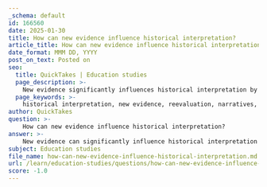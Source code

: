 ```yaml
---
_schema: default
id: 166560
date: 2025-01-30
title: How can new evidence influence historical interpretation?
article_title: How can new evidence influence historical interpretation?
date_format: MMM DD, YYYY
post_on_text: Posted on
seo:
  title: QuickTakes | Education studies
  page_description: >-
    New evidence significantly influences historical interpretation by reshaping narratives, highlighting complexities, and including diverse perspectives, fostering a dynamic understanding of history.
  page_keywords: >-
    historical interpretation, new evidence, reevaluation, narratives, archaeological discoveries, dependence on evidence, complexity, ambiguity, diverse perspectives, interdisciplinary approaches, critical engagement, historical revisionism, past events
author: QuickTakes
question: >-
    How can new evidence influence historical interpretation?
answer: >-
    New evidence can significantly influence historical interpretation in several ways, primarily by reshaping our understanding of past events, cultures, and social dynamics. Here are some key points illustrating how this process occurs:\n\n1. **Reevaluation of Existing Narratives**: As new evidence emerges, historians may need to reevaluate established narratives. For instance, archaeological discoveries can provide tangible links to historical realities that were previously considered fictional or misunderstood. A notable example is the archaeological findings related to the Homeric epics, which once were thought to be purely mythological until evidence suggested historical connections.\n\n2. **Dependence on Evidence**: Historical knowledge is inherently contingent upon the evidence available at any given time. The discovery of new artifacts, documents, or other forms of evidence can lead to a revision of historical interpretations. This dependence underscores the dynamic nature of history, where interpretations are not static but evolve as new insights are gained.\n\n3. **Complexity and Ambiguity**: The interpretation of historical evidence is often complex and can lead to multiple interpretations. Historians must navigate this ambiguity, recognizing that their conclusions may change as new evidence and perspectives come to light. This complexity is compounded by the incomplete nature of historical data, which can lead to differing interpretations based on the same set of evidence.\n\n4. **Inclusion of Diverse Perspectives**: New evidence can also highlight previously marginalized voices and perspectives, such as those of women or other underrepresented groups in history. This inclusion can lead to a more nuanced understanding of historical events and social dynamics, challenging dominant narratives that may have overlooked these contributions.\n\n5. **Interdisciplinary Approaches**: The integration of archaeological findings with historical research can provide a more comprehensive understanding of the past. Archaeology focuses on material remains, which can reveal aspects of daily life, social organization, and cultural practices that are not captured in written records. This interdisciplinary approach enriches historical interpretation by providing a fuller picture of past societies.\n\n6. **Critical Engagement with Sources**: Historians are encouraged to critically engage with both primary and secondary sources, recognizing that their interpretations are shaped by the evidence they analyze. As new evidence is discovered, historians must remain open to revising established narratives, which fosters a more dynamic and evolving understanding of history.\n\nIn summary, new evidence plays a crucial role in shaping historical interpretation by prompting reevaluations of existing narratives, highlighting complexity and ambiguity, including diverse perspectives, and encouraging interdisciplinary approaches. This ongoing process underscores the importance of critical engagement with historical sources and the recognition that our understanding of the past is always subject to change as new information becomes available.
subject: Education studies
file_name: how-can-new-evidence-influence-historical-interpretation.md
url: /learn/education-studies/questions/how-can-new-evidence-influence-historical-interpretation
score: -1.0
---
```


&nbsp;